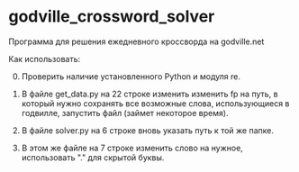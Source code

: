 # godville_crossword_solver
Программа для решения ежедневного кроссворда на godville.net

Как использовать:

0) Проверить наличие установленного Python и модуля re.

1) В файле get_data.py на 22 строке изменить изменить fp на путь, в который нужно сохранять все возможные слова, использующиеся в годвилле, запустить файл (займет некоторое время).

2) В файле solver.py на 6 строке вновь указать путь к той же папке.

3) В этом же файле на 7 строке изменить слово на нужное, использовать "." для скрытой буквы.
